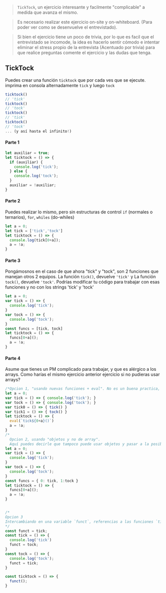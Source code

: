 > `TickTock`, un ejercicio interesante y facilmente "complicable" a medida que avanza el mismo.

> Es necesario realizar este ejercicio on-site y on-whiteboard. (Para poder ver como se desenvuelve el entrevistado).

> Si bien el ejercicio tiene un poco de trivia, por lo que es facil que el entrevistado se incomode, la idea es hacerlo sentir cómodo e intentar eliminar el stress propio de la entrevista (Acentuado por trivia) para que realice preguntas comente el ejercicio y las dudas que tenga.



## TickTock
Puedes crear una función `ticktock` que por cada ves que se ejecute. imprima en consola alternadamente `tick` y luego `tock`

```javascript
ticktock()
// 'tick'
ticktock()
// 'tock'
ticktock()
// 'tick'
ticktock()
// 'tock'
... (y así hasta el infinito!)

```

#### Parte 1
```javascript
let auxiliar = true;
let ticktock = () => {
  if (auxiliar) {
    console.log('tick');
  } else {
    console.log('tock');
  }
  auxiliar = !auxiliar;
}
```

#### Parte 2
Puedes realizar lo mismo, pero sin estructuras de control `if` (normales o ternarios),  `for`, `whiles` (do-whiles)
```javascript
let a = 0;
let tick = ['tick','tock']
let ticktock = () => {
  console.log(tick[0+a]);
  a = !a;
}
```

#### Parte 3
Pongámosnos en el caso de que ahora "tick" y "tock", son 2 funciones que manejan otros 2 equipos.
La función `tick()`, devuelve `'tick'` y La función `tock()`, devuelve `'tock'`.
Podrías modificar tu código para trabajar con esas funciones y no con los strings 'tick' y 'tock'
```javascript
let a = 0;
var tick = () => {
  console.log('tick');
}
var tock = () => {
  console.log('tock');
}
const funcs = [tick, tock]
let ticktock = () => {
  funcs[0+a]();
  a = !a;
}
```

#### Parte 4
Asume que tienes un PM complicado para trabajar, y que es alérgico a los arrays.
Como harías el mismo ejercicio anterior ejercicio si no pudieras usar arrays?

```javascript
/*Opcion 1, "usando nuevas funciones + eval". No es un buena practica, pero soluciona el problema*/
let a = 0;
var tick = () => { console.log('tick'); }
var tock = () => { console.log('tock'); }
var tick0 = () => { tick() }
var tick1 = () => { tock() }
let ticktock = () => {
  eval(`tick${0+a}()`)
  a = !a;
}
/*
  Opcion 2, usando "objetos y no de array".
  Aquí puedes decirle que tampoco puede usar objetos y pasar a la posible 'Opcion   3'*/
let a = 0;
var tick = () => {
  console.log('tick');
}
var tock = () => {
  console.log('tock');
}
const funcs = { 0: tick, 1:tock }
let ticktock = () => {
  funcs[0+a]();
  a = !a;
}


/*
Opcion 3
Intercambiando en una variable `funct`, referencias a las funciones `tick` y `tock` con cada ejecución y llamando a 'funct' en la funcion `ticktock`
*/
const funct = tick;
const tick = () => {
  console.log('tick')
  funct = tock;
}
const tock = () => {
  console.log('tock');
  funct = tick;
}

const ticktock = () => {
  funct();
}
```
